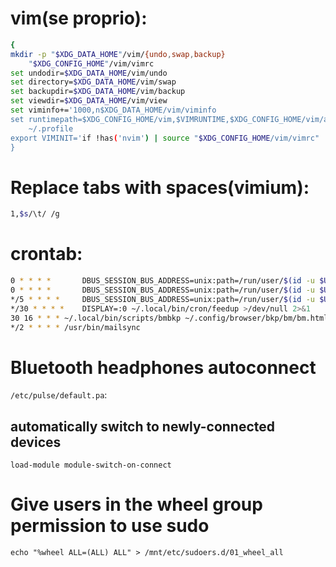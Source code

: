 # vim(se proprio):
``` sh
{
mkdir -p "$XDG_DATA_HOME"/vim/{undo,swap,backup}
	"$XDG_CONFIG_HOME"/vim/vimrc
set undodir=$XDG_DATA_HOME/vim/undo
set directory=$XDG_DATA_HOME/vim/swap
set backupdir=$XDG_DATA_HOME/vim/backup
set viewdir=$XDG_DATA_HOME/vim/view
set viminfo+='1000,n$XDG_DATA_HOME/vim/viminfo
set runtimepath=$XDG_CONFIG_HOME/vim,$VIMRUNTIME,$XDG_CONFIG_HOME/vim/after
	~/.profile
export VIMINIT='if !has('nvim') | source "$XDG_CONFIG_HOME/vim/vimrc" | endif'
}
```

# Replace tabs with spaces(vimium):
``` sh
1,$s/\t/ /g
```

# crontab:
``` sh
0 * * * *       DBUS_SESSION_BUS_ADDRESS=unix:path=/run/user/$(id -u $USER)/bus ~/.local/bin/cron/desk >/dev/null 2>&1
0 * * * *       DBUS_SESSION_BUS_ADDRESS=unix:path=/run/user/$(id -u $USER)/bus ~/.local/bin/cron/checkup >/dev/null 2>&1
*/5 * * * *     DBUS_SESSION_BUS_ADDRESS=unix:path=/run/user/$(id -u $USER)/bus ~/.local/bin/cron/cronbat >/dev/null 2>&1
*/30 * * * *	DISPLAY=:0 ~/.local/bin/cron/feedup >/dev/null 2>&1
30 16 * * * ~/.local/bin/scripts/bmbkp ~/.config/browser/bkp/bm/bm.html && ~/.local/bin/scripts/histbkp ~/.config/browser/bkp/hist/hist.html && cd ~/.config/browser/bkp && drive push -no-prompt hist/hist.html bm/bm.html
*/2 * * * * /usr/bin/mailsync
```

# Bluetooth headphones autoconnect
`/etc/pulse/default.pa`:
## automatically switch to newly-connected devices
`load-module module-switch-on-connect`

# Give users in the wheel group permission to use sudo
`echo "%wheel ALL=(ALL) ALL" > /mnt/etc/sudoers.d/01_wheel_all`
